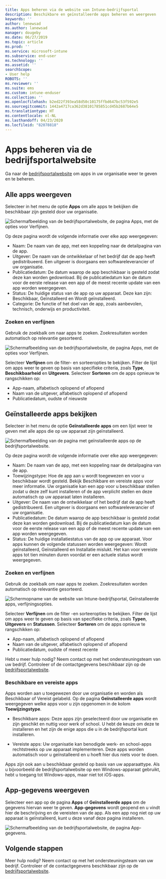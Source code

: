 ```yaml
---
title: Apps beheren via de website van Intune-bedrijfsportal
description: Beschikbare en geïnstalleerde apps beheren en weergeven
keywords: ''
author: lenewsad
ms.author: lanewsad
manager: dougeby
ms.date: 06/27/2019
ms.topic: article
ms.prod: ''
ms.service: microsoft-intune
ms.subservice: end-user
ms.technology: ''
ms.assetid: ''
searchScope:
- User help
ROBOTS: ''
ms.reviewer: ''
ms.suite: ems
ms.custom: intune-enduser
ms.collection: ''
ms.openlocfilehash: b2ed22f393ea58d50c10175ffbd647bc53f592e5
ms.sourcegitcommit: 1442a4717ca362d38101785851cd45b2687b64e5
ms.translationtype: HT
ms.contentlocale: nl-NL
ms.lasthandoff: 04/23/2020
ms.locfileid: "82078818"
---
```

# <a name="manage-apps-from-the-company-portal-website"></a>Apps beheren via de bedrijfsportalwebsite 
Ga naar de [bedrijfsportalwebsite](https://portal.manage.microsoft.com) om apps in uw organisatie weer te geven en te beheren. 

## <a name="view-all-apps"></a>Alle apps weergeven  
Selecteer in het menu de optie **Apps** om alle apps te bekijken die beschikbaar zijn gesteld door uw organisatie. 

   ![Schermafbeelding van de bedrijfsportalwebsite, de pagina Apps, met de opties voor Verfijnen.](./media/intune-view-apps-1907.png)  

Op deze pagina wordt de volgende informatie over elke app weergegeven:  

* Naam: De naam van de app, met een koppeling naar de detailpagina van de app.
* Uitgever: De naam van de ontwikkelaar of het bedrijf dat de app heeft gedistribueerd. Een uitgever is doorgaans een softwareleverancier of uw organisatie.  
* Publicatiedatum: De datum waarop de app beschikbaar is gesteld zodat deze kan worden gedownload. Bij de publicatiedatum kan de datum voor de eerste release van een app of de meest recente update van een app worden weergegeven.
* Status: De huidige status van de app op uw apparaat. Deze kan zijn: Beschikbaar, Geïnstalleerd en Wordt geïnstalleerd. 
* Categorie: De functie of het doel van de app, zoals aanbevolen, technisch, onderwijs en productiviteit.  

### <a name="search-and-refine"></a>Zoeken en verfijnen   

Gebruik de zoekbalk om naar apps te zoeken. Zoekresultaten worden automatisch op relevantie gesorteerd.  

   ![Schermafbeelding van de bedrijfsportalwebsite, de pagina Apps, met de opties voor Verfijnen.](./media/intune-refine-all-apps-1907.png)  

Selecteer **Verfijnen** om de filter- en sorteeropties te bekijken. Filter de lijst om apps weer te geven op basis van specifieke criteria, zoals **Type**, **Beschikbaarheid** en **Uitgevers**. Selecteer **Sorteren** om de apps opnieuw te rangschikken op:

* App-naam, alfabetisch oplopend of aflopend 
* Naam van de uitgever, alfabetisch oplopend of aflopend 
* Publicatiedatum, oudste of nieuwste  

## <a name="view-installed-apps"></a>Geïnstalleerde apps bekijken  
Selecteer in het menu de optie **Geïnstalleerde apps** om een lijst weer te geven met alle apps die op uw apparaat zijn geïnstalleerd.  

   ![Schermafbeelding van de pagina met geïnstalleerde apps op de bedrijfsportalwebsite.](./media/intune-installed-apps-1907.png)  


Op deze pagina wordt de volgende informatie over elke app weergegeven:  

* Naam: De naam van de app, met een koppeling naar de detailpagina van de app.
* Toewijzingstype: Hoe de app aan u wordt toegewezen en voor u beschikbaar wordt gesteld. Bekijk Beschikbare en vereiste apps voor meer informatie. Uw organisatie kan een app voor u beschikbaar stellen zodat u deze zelf kunt installeren of de app verplicht stellen en deze automatisch op uw apparaat laten installeren.  
* Uitgever: De naam van de ontwikkelaar of het bedrijf dat de app heeft gedistribueerd. Een uitgever is doorgaans een softwareleverancier of uw organisatie.  
* Publicatiedatum: De datum waarop de app beschikbaar is gesteld zodat deze kan worden gedownload. Bij de publicatiedatum kan de datum voor de eerste release van een app of de meest recente update van een app worden weergegeven.
* Status: De huidige installatiestatus van de app op uw apparaat. Voor apps kunnen de volgende statussen worden weergegeven: Wordt geïnstalleerd, Geïnstalleerd en Installatie mislukt. Het kan voor vereiste apps tot tien minuten duren voordat er een actuele status wordt weergegeven.  

### <a name="search-and-refine"></a>Zoeken en verfijnen  

Gebruik de zoekbalk om naar apps te zoeken. Zoekresultaten worden automatisch op relevantie gesorteerd.  

   ![Schermopname van de website van Intune-bedrijfsportal, Geïnstalleerde apps, verfijningsopties.](./media/intune-installed-refine-1907.png)  

Selecteer **Verfijnen** om de filter -en sorteeropties te bekijken. Filter de lijst om apps weer te geven op basis van specifieke criteria, zoals **Typen**, **Uitgevers** en **Statussen**. Selecteer **Sorteren** om de apps opnieuw te rangschikken op:

* App-naam, alfabetisch oplopend of aflopend  
* Naam van de uitgever, alfabetisch oplopend of aflopend  
* Publicatiedatum, oudste of meest recente  

Hebt u meer hulp nodig? Neem contact op met het ondersteuningsteam van uw bedrijf. Controleer of de contactgegevens beschikbaar zijn op de [bedrijfsportalwebsite](https://go.microsoft.com/fwlink/?linkid=2010980).  

### <a name="available-and-required-apps"></a>Beschikbare en vereiste apps
Apps worden aan u toegewezen door uw organisatie en worden als Beschikbaar of Vereist gelabeld. Op de pagina **Geïnstalleerde apps** wordt weergegeven welke apps voor u zijn opgenomen in de kolom **Toewijzingstype**. 


* Beschikbare apps: Deze apps zijn geselecteerd door uw organisatie en zijn geschikt en nuttig voor werk of school. U hebt de keuze om deze te installeren en het zijn de enige apps die u in de bedrijfsportal kunt installeren. 

* Vereiste apps: Uw organisatie kan benodigde werk- en school-apps rechtstreeks op uw apparaat implementeren. Deze apps worden automatisch voor u geïnstalleerd en u hoeft hier dus niets voor te doen. 

Apps zijn ook aan u beschikbaar gesteld op basis van uw apparaattype. Als u bijvoorbeeld de bedrijfsportalwebsite op een Windows-apparaat gebruikt, hebt u toegang tot Windows-apps, maar niet tot iOS-apps.  

## <a name="view-app-details"></a>App-gegevens weergeven  
Selecteer een app op de pagina **Apps** of **Geïnstalleerde apps** om de gegevens hiervan weer te geven. **App-gegevens** wordt geopend en u vindt hier de beschrijving en de vereisten van de app. Als een app nog niet op uw apparaat is geïnstalleerd, kunt u deze vanaf deze pagina installeren. 


   ![Schermafbeelding van de bedrijfsportalwebsite, de pagina App-gegevens.](./media/intune-app-details-1907.png)  

## <a name="next-steps"></a>Volgende stappen
Meer hulp nodig? Neem contact op met het ondersteuningsteam van uw bedrijf. Controleer of de contactgegevens beschikbaar zijn op de [bedrijfsportalwebsite](https://go.microsoft.com/fwlink/?linkid=2010980).  

